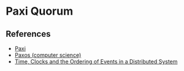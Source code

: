 # Paxi Quorum

## References

* [Paxi](https://en.wikipedia.org/wiki/Paxi)
* [Paxos (computer science)](https://en.wikipedia.org/wiki/Paxos_(computer_science))
* [Time, Clocks and the Ordering of Events in a Distributed System](http://lamport.azurewebsites.net/pubs/time-clocks.pdf)
